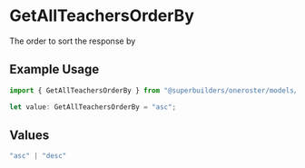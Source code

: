 # GetAllTeachersOrderBy

The order to sort the response by

## Example Usage

```typescript
import { GetAllTeachersOrderBy } from "@superbuilders/oneroster/models/operations";

let value: GetAllTeachersOrderBy = "asc";
```

## Values

```typescript
"asc" | "desc"
```